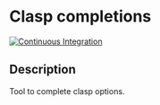 # Clasp completions

[![Continuous Integration](https://github.com/Console-Utils/bash-clasp-completions-util/actions/workflows/ci.yml/badge.svg)](https://github.com/Console-Utils/bash-clasp-completions-util/actions/workflows/ci.yml)

## Description

Tool to complete clasp options.
